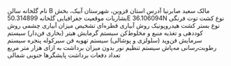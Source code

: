 نام گلخانه سالن B
مالک سعید صابرنیا
آدرس استان قزوین، شهرستان آبیک، بخش بشاریات
موقعیت جغرافیایی گلخانه
50.314899E  36.106094N
نوع کشت توت فرنگی
نوع بستر کشت 
هیدروپونیک
روش آبیاری 
قطره‌ای
تشخیص میزان آبیاری 
چشمی
روش کوددهی و تغذیه 
منبع و مخلوط‌کن
سیستم گرمایش 
هیتر (بخاری فن‌دار)
سیستم سرمایش 
فن‌و‌پد (سلولزی و پوشالی)
سیستم تهویه 
فن سیرکوله
پنجره
سیستم رطوبت‌رسانی 
مه‌پاش
سیستم تنظیم نور 
بدون
میزان برداشت به ازای هزار متر مربع 
تعداد دفعات برداشت 
پایشگرها 
جنوبی شمالی
